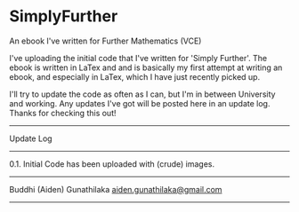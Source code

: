 SimplyFurther
=============

An ebook I've written for Further Mathematics (VCE)

I've uploading the initial code that I've written for 'Simply Further'. The ebook is written in LaTex and
and is basically my first attempt at writing an ebook, and especially in LaTex, which I have just
recently picked up. 

I'll try to update the code as often as I can, but I'm in between University and working. Any updates I've got will
be posted here in an update log. Thanks for checking this out!

*************
Update Log
*************
0.1. Initial Code has been uploaded with (crude) images. 







*********************
Buddhi (Aiden) Gunathilaka 
aiden.gunathilaka@gmail.com
*********************

